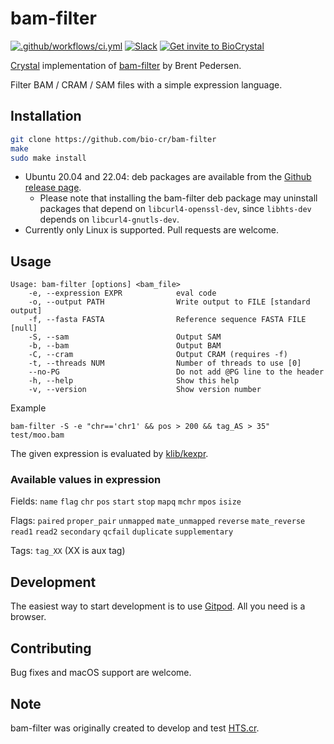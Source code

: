 # bam-filter

[![.github/workflows/ci.yml](https://github.com/bio-cr/bam-filter/actions/workflows/ci.yml/badge.svg)](https://github.com/bio-cr/bam-filter/actions/workflows/ci.yml)
[![Slack](http://img.shields.io/badge/slack-bio--crystal-purple?labelColor=000000&logo=slack)](https://bio-crystal.slack.com/)
[![Get invite to BioCrystal](http://img.shields.io/badge/Get_invite_to_BioCrystal-purple?labelColor=000000&logo=slack)](https://join.slack.com/t/bio-crystal/shared_invite/zt-tas46pww-JSEloonmn3Ma5eD2~VeT_g)

[Crystal](https://github.com/crystal-lang/crystal) implementation of [bam-filter](https://github.com/brentp/hts-nim-tools) by Brent Pedersen. 

Filter BAM / CRAM / SAM files with a simple expression language. 

## Installation

```sh
git clone https://github.com/bio-cr/bam-filter
make
sudo make install
```

* Ubuntu 20.04 and 22.04: deb packages are available from the [Github release page](https://github.com/bio-cr/bam-filter/releases).
  * Please note that installing the bam-filter deb package may uninstall packages that depend on `libcurl4-openssl-dev`, since `libhts-dev` depends on `libcurl4-gnutls-dev`.
* Currently only Linux is supported. Pull requests are welcome.

## Usage

```
Usage: bam-filter [options] <bam_file>
    -e, --expression EXPR            eval code
    -o, --output PATH                Write output to FILE [standard output]
    -f, --fasta FASTA                Reference sequence FASTA FILE [null]
    -S, --sam                        Output SAM
    -b, --bam                        Output BAM
    -C, --cram                       Output CRAM (requires -f)
    -t, --threads NUM                Number of threads to use [0]
    --no-PG                          Do not add @PG line to the header
    -h, --help                       Show this help
    -v, --version                    Show version number
```

Example

```
bam-filter -S -e "chr=='chr1' && pos > 200 && tag_AS > 35" test/moo.bam
```

The given expression is evaluated by [klib/kexpr](https://attractivechaos.github.io/klib/#Kexpr%3A%20parsing%20mathematical%20expressions).

### Available values in expression

Fields: `name` `flag` `chr` `pos` `start` `stop` `mapq` `mchr` `mpos` `isize`

Flags: `paired` `proper_pair` `unmapped` `mate_unmapped`
       `reverse` `mate_reverse` `read1` `read2` `secondary`
       `qcfail` `duplicate` `supplementary`

Tags:  `tag_XX` (XX is aux tag)

## Development

The easiest way to start development is to use [Gitpod](https://www.gitpod.io/). All you need is a browser.

## Contributing

Bug fixes and macOS support are welcome.

## Note

bam-filter was originally created to develop and test [HTS.cr](https://github.com/bio-cr/hts.cr).
